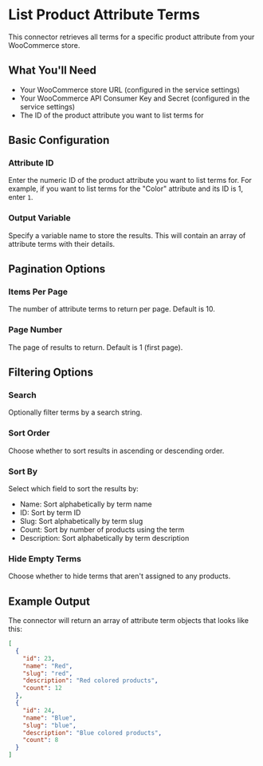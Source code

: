 # List Product Attribute Terms

This connector retrieves all terms for a specific product attribute from your WooCommerce store.

## What You'll Need

- Your WooCommerce store URL (configured in the service settings)
- Your WooCommerce API Consumer Key and Secret (configured in the service settings)
- The ID of the product attribute you want to list terms for

## Basic Configuration

### Attribute ID
Enter the numeric ID of the product attribute you want to list terms for. For example, if you want to list terms for the "Color" attribute and its ID is 1, enter `1`.

### Output Variable
Specify a variable name to store the results. This will contain an array of attribute terms with their details.

## Pagination Options

### Items Per Page
The number of attribute terms to return per page. Default is 10.

### Page Number
The page of results to return. Default is 1 (first page).

## Filtering Options

### Search
Optionally filter terms by a search string.

### Sort Order
Choose whether to sort results in ascending or descending order.

### Sort By
Select which field to sort the results by:
- Name: Sort alphabetically by term name
- ID: Sort by term ID
- Slug: Sort alphabetically by term slug
- Count: Sort by number of products using the term
- Description: Sort alphabetically by term description

### Hide Empty Terms
Choose whether to hide terms that aren't assigned to any products.

## Example Output

The connector will return an array of attribute term objects that looks like this:

```json
[
  {
    "id": 23,
    "name": "Red",
    "slug": "red",
    "description": "Red colored products",
    "count": 12
  },
  {
    "id": 24,
    "name": "Blue",
    "slug": "blue",
    "description": "Blue colored products",
    "count": 8
  }
]
```